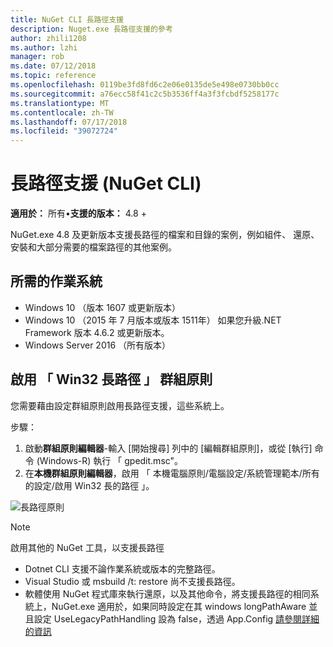 ```yaml
---
title: NuGet CLI 長路徑支援
description: Nuget.exe 長路徑支援的參考
author: zhili1208
ms.author: lzhi
manager: rob
ms.date: 07/12/2018
ms.topic: reference
ms.openlocfilehash: 0119be3fd8fd6c2e06e0135de5e498e0730bb0cc
ms.sourcegitcommit: a76ecc58f41c2c5b3536ff4a3f3fcbdf5258177c
ms.translationtype: MT
ms.contentlocale: zh-TW
ms.lasthandoff: 07/17/2018
ms.locfileid: "39072724"
---
```

# <a name="long-path-support-nuget-cli"></a>長路徑支援 (NuGet CLI)

**適用於：** 所有&bullet;**支援的版本：** 4.8 +

NuGet.exe 4.8 及更新版本支援長路徑的檔案和目錄的案例，例如組件、 還原、 安裝和大部分需要的檔案路徑的其他案例。

## <a name="required-operating-system"></a>所需的作業系統

-   Windows 10 （版本 1607 或更新版本）
-   Windows 10 （2015 年 7 月版本或版本 1511年） 如果您升級.NET Framework 版本 4.6.2 或更新版本。
-   Windows Server 2016 （所有版本）

## <a name="enable-win32-long-paths-group-policy"></a>啟用 「 Win32 長路徑 」 群組原則

您需要藉由設定群組原則啟用長路徑支援，這些系統上。

步驟：
1. 啟動**群組原則編輯器**-輸入 [開始搜尋] 列中的 [編輯群組原則]，或從 [執行] 命令 (Windows-R) 執行 「 gpedit.msc"。
2. 在**本機群組原則編輯器**，啟用 「 本機電腦原則/電腦設定/系統管理範本/所有的設定/啟用 Win32 長的路徑 」。

![長路徑原則](media/LongPathPolicy.png)


> [!Note]
> 啟用其他的 NuGet 工具，以支援長路徑
>
> -   Dotnet CLI 支援不論作業系統或版本的完整路徑。
> -   Visual Studio 或 msbuild /t: restore 尚不支援長路徑。
> -   軟體使用 NuGet 程式庫來執行還原，以及其他命令，將支援長路徑的相同系統上，NuGet.exe 適用於，如果同時設定在其 windows longPathAware 並且設定 UseLegacyPathHandling 設為 false，透過 App.Config [請參閱詳細的資訊](https://blogs.msdn.microsoft.com/jeremykuhne/2016/07/30/net-4-6-2-and-long-paths-on-windows-10/)

